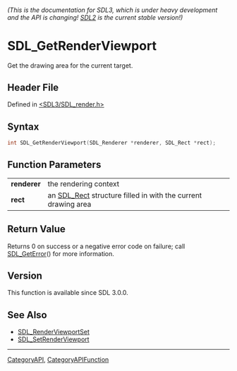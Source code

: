 ###### (This is the documentation for SDL3, which is under heavy development and the API is changing! [SDL2](https://wiki.libsdl.org/SDL2/) is the current stable version!)
# SDL_GetRenderViewport

Get the drawing area for the current target.

## Header File

Defined in [<SDL3/SDL_render.h>](https://github.com/libsdl-org/SDL/blob/main/include/SDL3/SDL_render.h)

## Syntax

```c
int SDL_GetRenderViewport(SDL_Renderer *renderer, SDL_Rect *rect);

```

## Function Parameters

|                  |                                                                           |
| ---------------- | ------------------------------------------------------------------------- |
| **renderer**     | the rendering context                                                     |
| **rect**         | an [SDL_Rect](SDL_Rect) structure filled in with the current drawing area |

## Return Value

Returns 0 on success or a negative error code on failure; call
[SDL_GetError](SDL_GetError)() for more information.

## Version

This function is available since SDL 3.0.0.

## See Also

- [SDL_RenderViewportSet](SDL_RenderViewportSet)
- [SDL_SetRenderViewport](SDL_SetRenderViewport)

----
[CategoryAPI](CategoryAPI), [CategoryAPIFunction](CategoryAPIFunction)

